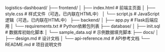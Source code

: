 logistics-dashboard/
├── frontend/
│   ├── index.html                # 前端主页面
│   ├── style.css                 # 样式文件（可选，已内联在HTML中）
│   └── script.js                 # JavaScript逻辑（可选，已内联在HTML中）
├── backend/
│   ├── app.py                    # Flask后端应用
│   └── requirements.txt          # Python依赖包列表
├── database/
│   ├── init.sql                  # 数据库初始化脚本
│   └── sample_data.sql           # 示例数据填充脚本
├── docs/
│   ├── design.md                 # 设计文档
│   └── api-reference.md          # API参考文档
└── README.md                     # 项目说明文件